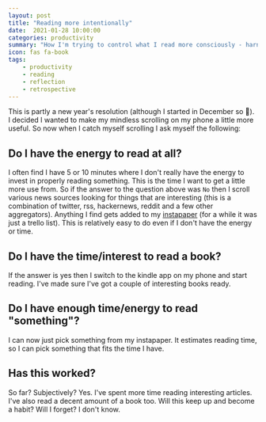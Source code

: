 ```yaml
---
layout: post
title: "Reading more intentionally"
date:  2021-01-28 10:00:00
categories: productivity
summary: "How I'm trying to control what I read more consciously - harness the mindless scrolling"
icon: fas fa-book
tags:
    - productivity
    - reading
    - reflection
    - retrospective
---
```


This is partly a new year's resolution (although I started in December so 🤷). I decided I wanted
to make my mindless scrolling on my phone a little more useful. So now when I catch myself scrolling
I ask myself the following:

## Do I have the energy to read at all?
I often find I have 5 or 10 minutes where I don't really have the energy to invest in properly reading something.
This is the time I want to get a little more use from. So if the answer to the question above was `No` then I scroll
various news sources looking for things that are interesting (this is a combination of twitter, rss, hackernews, reddit
and a few other aggregators). Anything I find gets added to my [instapaper](https://www.instapaper.com/)
(for a while it was just a trello list). This is relatively easy to do even if I don't have the energy or time.

## Do I have the time/interest to read a book?
If the answer is yes then I switch to the kindle app on my phone and start reading. I've made
sure I've got a couple of interesting books ready.

## Do I have enough time/energy to read "something"?
I can now just pick something from my instapaper. It estimates reading time, so I can pick something that fits
the time I have.

## Has this worked?
So far? Subjectively? Yes. I've spent more time reading interesting articles. I've also 
read a decent amount of a book too. Will this keep up and become a habit? Will I forget?
I don't know.
